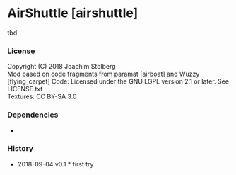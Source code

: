 # AirShuttle [airshuttle]


tbd

### License
Copyright (C) 2018 Joachim Stolberg  
Mod based on code fragments from paramat [airboat] and Wuzzy [flying_carpet]
Code: Licensed under the GNU LGPL version 2.1 or later. See LICENSE.txt  
Textures: CC BY-SA 3.0

### Dependencies 
-


### History 
- 2018-09-04  v0.1  * first try
